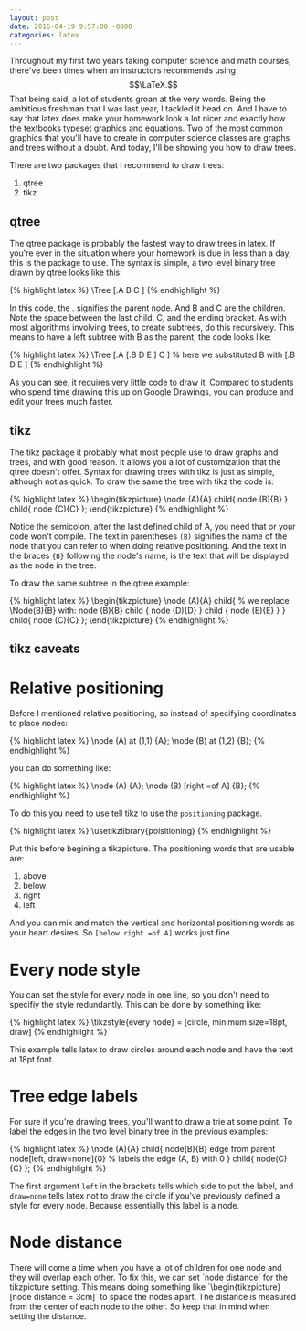 ```yaml
---
layout: post
date: 2016-04-19 9:57:00 -0800
categories: latex
---
```

<script src="https://cdn.mathjax.org/mathjax/latest/MathJax.js?config=TeX-AMS-MML_HTMLorMML" type="text/javascript"></script>

Throughout my first two years taking computer science and math courses,
there've been times when an instructors recommends using $$\LaTeX.$$ That
being said, a lot of students groan at the very words. Being the ambitious
freshman that I was last year, I tackled it head on. And I have to say that
latex does make your homework look a lot nicer and exactly how the 
textbooks typeset graphics and equations. Two of the most common graphics
that you'll have to create in computer science classes are graphs and trees
without a doubt. And today, I'll be showing you how to draw trees.

There are two packages that I recommend to draw trees:

1.  qtree
2.  tikz


<h2>qtree</h2>
The qtree package is probably the fastest way to draw trees in latex. If
you're ever in the situation where your homework is due in less than a day,
this is the package to use. The syntax is simple, a two level binary tree
drawn by qtree looks like this:

{% highlight latex %}
\Tree [.A B C ]
{% endhighlight %}

In this code, the . signifies the parent node. And B and C are the children.
Note the space between the last child, C, and the ending bracket. As with
most algorithms involving trees, to create subtrees, do this recursively.
This means to have a left subtree with B as the parent, the code looks like:

{% highlight latex %}
\Tree [.A [.B D E ] C ] % here we substituted B with [.B D E ]
{% endhighlight %}

As you can see, it requires very little code to draw it. Compared to
students who spend time drawing this up on Google Drawings, you can produce
and edit your trees much faster.


<h2>tikz</h2>
The tikz package it probably what most people use to draw graphs and trees,
and with good reason. It allows you a lot of customization that the qtree
doesn't offer. Syntax for drawing trees with tikz is just as simple, although
not as quick. To draw the same the tree with tikz the code is:

{% highlight latex %}
\begin{tikzpicture}
\node (A){A}
  child{ node (B){B} }
  child{ node (C){C} };
\end{tikzpicture}
{% endhighlight %}

Notice the semicolon, after the last defined child of A, you need
that or your code won't compile. The text in parentheses `(B)` signifies the name 
of the node that you can refer to when doing relative positioning. 
And the text in the braces `{B}` following the node's name, is the text that will
be displayed as the node in the tree.

To draw the same subtree in the qtree example:

{% highlight latex %}
\begin{tikzpicture}
\node (A){A}
  child{
    % we replace \Node(B){B} with:
    node (B){B}
    child { node (D){D} }
    child { node (E){E} }
  }
  child{ node (C){C} };
\end{tikzpicture}
{% endhighlight %}


<h2>tikz caveats</h2>
<h1>Relative positioning</h1>
Before I mentioned relative positioning, so instead of specifying
coordinates to place nodes:

{% highlight latex %}
\node (A) at (1,1) {A};
\node (B) at (1,2) {B};
{% endhighlight %}

you can do something like:

{% highlight latex %}
\node (A) {A};
\node (B) [right =of A] {B};
{% endhighlight %}

To do this you need to use tell tikz to use the `positioning` package.

{% highlight latex %}
\usetikzlibrary{poisitioning}
{% endhighlight %}

Put this before begining a tikzpicture. The positioning words that are usable
are:

1. above
2. below
3. right
4. left

And you can mix and match the vertical and horizontal positioning words
as your heart desires. So `[below right =of A]` works just fine.


<h1>Every node style</h1>
You can set the style for every node in one line,
so you don't need to specifiy the style redundantly. This can be done by
something like:

{% highlight latex %}
\tikzstyle{every node} = [circle, minimum size=18pt, draw]
{% endhighlight %}

This example tells latex to draw circles around each node and have the text
at 18pt font.

<h1>Tree edge labels</h1>
For sure if you're drawing trees, you'll want to draw a trie at some point.
To label the edges in the two level binary tree in the previous examples:

{% highlight latex %}
\node (A){A}
  child{ 
    node(B){B}
    edge from parent node[left, draw=none]{0} % labels the edge (A, B) with 0
  }
  child{ node(C){C} };
{% endhighlight %}

The first argument `left` in the brackets tells which side to put the label, and
`draw=none` tells latex not to draw the circle if you've previously
defined a style for every node. Because essentially this label is a node.

<h1>Node distance</h1>
There will come a time when you have a lot of children for one node and 
they will overlap each other. To fix this, we can set `node distance`
for the tikzpicture setting. This means doing something like
`\begin{tikzpicture}[node distance = 3cm]` to space the nodes apart.
The distance is measured from the center of each node to the other. So keep
that in mind when setting the distance.
